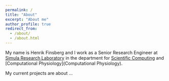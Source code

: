 ```yaml
---
permalink: /
title: "About"
excerpt: "About me"
author_profile: true
redirect_from: 
  - /about/
  - /about.html
---
```


My name is Henrik Finsberg and I work as a Senior Research Engineer at [Simula Research Laboratory](https://www.simula.no) in the department for [Scientific Computing](https://www.simula.no/research/scientific-computing) and [Computational Physiology](Computational Physiology).

My current projects are about ...

